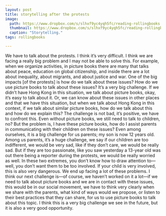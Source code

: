 ```yaml
---
layout: post
title: storytelling after the protests
image:
  path: https://www.dropbox.com/s/slhxf9yc4yqh5fc/reading-rollingbooks.png?raw=1
  thumbnail: https://www.dropbox.com/s/slhxf9yc4yqh5fc/reading-rollingbooks.png?raw=1
  caption: "Storytelling."
tags: rollingbooks

---
```


We have to talk about the protests. I think it’s very difficult. I think we are facing a really big problem and I may not be able to solve this. For example, when we organize activities, in picture books there are many that talks about peace, education on global citizenship, and inside there are a lot about inequality, about migrants, and about justice and war. One of the big impacts [of the protests] is how do we talk about these issues? How do we use picture books to talk about these issues? It’s a very big challenge. If we didn’t have Hong Kong in this situation, we talk about picture books, okay, it’s easy to talk about it. Or, we can know about these issues in other places and that we have this situation, but when we talk about Hong Kong in this context, if we talk about similar picture books, how do we talk about this and how do we explain this? The challenge is not bad, it’s positive, we have to confront this. Even without picture books, we still need to talk to children, no? But the problem is, I have these picture books, how do I assist parents in communicating with their children on these issues? Even among ourselves, it is a big challenge for us parents; my son is now 12 years old. Among us parents, it’s a huge challenge, we say if our children are too indifferent, we would be very sad, like if they don’t care, we would be really sad. But if they are too passionate, like you saw yesterday a 13-year old was out there being a reporter during the protests, we would be really worried as well. In these two extremes, you don’t know how to draw attention to—well, you don’t want them to be too involved.  If your child is very involved, this is also very dangerous. We end up facing a lot of these problems. I think our next challenge is—of course, we haven’t worked on it a lot—if we need to talk about picture books and we are in contact with these issues, this would be in our social movement, we have to think very clearly when we share with the parents, what kind of ways would we propose, or listen to their best practices that they can share, for us to use picture books to talk about this topic. I think this is a very big challenge we see in the future, but it is also a very good opportunity. 
